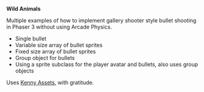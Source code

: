 **Wild Animals**

Multiple examples of how to implement gallery shooter style bullet shooting in Phaser 3
without using Arcade Physics.

* Single bullet
* Variable size array of bullet sprites
* Fixed size array of bullet sprites
* Group object for bullets
* Using a sprite subclass for the player avatar and bullets, also uses group objects

Uses [Kenny Assets](https://kenney.nl/assets/), with gratitude.

